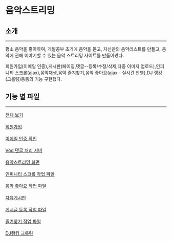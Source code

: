 # 음악스트리밍


## 소개
---
평소 음악을 좋아하여, 개발공부 초기에 음악을 듣고, 자신만의 음악리스트를 만들고, 음악에 관해 이야기할 수 있는 음악 스트리밍 사이트를 만들어봤다.

회원가입(이메일 인증),게시판(페이징,댓글--등록/수정/삭제,다중 이미지 업로드),인피니티 스크롤(ajax),음악재생,음악 즐겨찾기,음악 좋아요(ajax - 실시간 반영),DJ 랭킹(크롤링)등등의 기능 구현했다.

## 기능 별 파일
---

  <a href="https://github.com/DalioKim/musicStreaming/tree/master">전체 보기</a></br></br>
  <a href="https://github.com/DalioKim/musicStreaming/blob/master/appRegister.php">회원가입</a></br></br>
  <a href="https://github.com/DalioKim/musicStreaming/blob/master/app_email_check.php">이메일 인증 확인</a></br></br>
  <a href="https://github.com/DalioKim/nuTube_server/blob/master/upload_comment.php">Vod 댓글 처리 서버</a></br></br>
  <a href="https://github.com/DalioKim/musicStreaming/blob/master/electronic.php">음악스트리밍 화면</a></br></br>
  <a href="https://github.com/DalioKim/musicStreaming/blob/master/elec_infiniti.php">인피니티 스크롤 작업 파일</a></br></br>
  <a href="https://github.com/DalioKim/musicStreaming/blob/master/elec_like_ok.php">음악 좋아요 작업 파일</a></br></br>
  <a href="https://github.com/DalioKim/musicStreaming/blob/master/free_board.php">자유게시판</a></br></br>
  <a href="https://github.com/DalioKim/musicStreaming/blob/master/wrtie(%EB%8B%A4%EC%A4%91%EC%9D%B4%EB%AF%B8%EC%A7%80%EC%84%B1%EA%B3%B5).php">게시글 등록 작업 파일</a></br></br>
  <a href="https://github.com/DalioKim/musicStreaming/blob/master/update_favorite.php">즐겨찾기 작업 파일</a></br></br>
  <a href="https://github.com/DalioKim/musicStreaming/blob/master/crawling.js">DJ랭킹 크롤링</a></br></br>
 </br></br>
